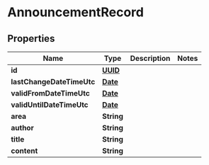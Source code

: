 
# AnnouncementRecord

## Properties
Name | Type | Description | Notes
------------ | ------------- | ------------- | -------------
**id** | [**UUID**](UUID.md) |  | 
**lastChangeDateTimeUtc** | [**Date**](Date.md) |  | 
**validFromDateTimeUtc** | [**Date**](Date.md) |  | 
**validUntilDateTimeUtc** | [**Date**](Date.md) |  | 
**area** | **String** |  | 
**author** | **String** |  | 
**title** | **String** |  | 
**content** | **String** |  | 



